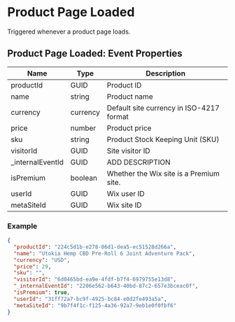 # Product Page Loaded

Triggered whenever a product page loads.

## Product Page Loaded: Event Properties

| Name |  Type  | Description |
| --- | --- | --- |
| productId | GUID  | Product ID  |
| name  | string  | Product name  |
| currency  | currency  | Default site currency in ISO-4217 format  |
| price  | number | Product price |
| sku  | string  | Product Stock Keeping Unit (SKU)  |
| visitorId  |  GUID | Site visitor ID |
| _internalEventId  | GUID | ADD DESCRIPTION  |
| isPremium  |  boolean | Whether the Wix site is a Premium site. |  
| userId | GUID  | Wix user ID |  
| metaSiteId  | GUID  | Wix site ID |

### Example

```json
{
  "productId": "224c5d1b-e278-06d1-dea5-ec51528d266a",
  "name": "Utokia Hemp CBD Pre-Roll 6 Joint Adventure Pack",
  "currency": "USD",
  "price": 29,
  "sku": "",
  "visitorId": "6d0465bd-ea9e-4fdf-b7f4-6979755e13d8",
  "_internalEventId": "2206e562-b643-40bd-87c2-657e3bceac0f",
  "isPremium": true,
  "userId": "31ff72a7-bc9f-4925-bc84-e0d2fe493a5a",
  "metaSiteId": "9b7f4f1c-f125-4a36-92a7-9eb1e0f0fbf6"
}
```
